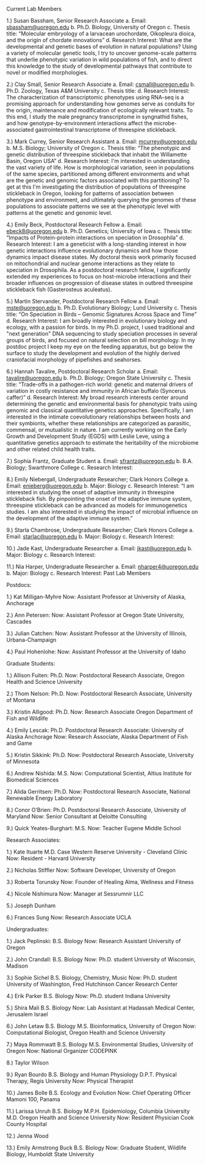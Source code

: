 Current Lab Members

1.)	Susan Bassham,  Senior Research Associate
a.	Email: sbassham@uoregon.edu
b.	Ph.D. Biology, University of Oregon
c.	Thesis title: “Molecular embryology of a larvacean urochordate, Oikopleura dioica, and the origin of chordate innovations”
d.	Research Interest: What are the developmental and genetic bases of evolution in natural populations? Using a variety of molecular genetic tools, I try to uncover genome-scale patterns that underlie phenotypic variation in wild populations of fish, and to direct this knowledge to the study of developmental pathways that contribute to novel or modified morphologies.

2.)	Clay Small, Senior Research Associate
a.	Email: csmall@uoregon.edu
b.	Ph.D. Zoology, Texas A&M University
c.	Thesis title:
d.	Research Interest: The characterization of transcriptomic phenotypes using RNA-seq is a promising approach for understanding how genomes serve as conduits for the origin, maintenance and modification of ecologically relevant traits. To this end, I study the male pregnancy transcriptome in syngnathid fishes, and how genotype-by-environment interactions affect the microbe-associated gastrointestinal transcriptome of threespine stickleback.

3.)	Mark Currey, Senior Research Assistant
a.	Email: mcurrey@uoregon.edu
b.	M.S. Biology; University of Oregon
c.	Thesis title: “The phenotypic and genetic distribution of threespine stickleback that inhabit the Willamette Basin, Oregon USA”
d.	Research Interest: I'm interested in understanding the vast variety of life. How is morphological variation, seen in populations of the same species, partitioned among different environments and what are the genetic and genomic factors associated with this partitioning? To get at this I'm investigating the distribution of populations of threespine stickleback in Oregon, looking for patterns of association between phenotype and environment, and ultimately querying the genomes of these populations to associate patterns we see at the phenotypic level with patterns at the genetic and genomic level.

4.)	Emily Beck, Postdoctoral Research Fellow
a.	Email: ebeck8@uoregon.edu
b.	Ph.D. Genetics; University of Iowa
c.	Thesis title: “Impacts of Protein-protein interactions on speciation in Drosophila”
d.	Research Interest: I am a geneticist with a long-standing interest in how genetic interactions influence evolutionary dynamics and how those dynamics impact disease states. My doctoral thesis work primarily focused on mitochondrial and nuclear genome interactions as they relate to speciation in Drosophila. As a postdoctoral research fellow, I significantly extended my experiences to focus on host-microbe interactions and their broader influences on progression of disease states in outbred threespine stickleback fish (Gasterosteus aculeatus).

5.)	Martin Stervander, Postdoctoral Research Fellow
a.	Email: mste@uoregon.edu
b.	Ph.D. Evolutionary Biology; Lund University
c.	Thesis title: “On Speciation in Birds – Genomic Signatures Across Space and Time”
d.	Research Interest: I am broadly interested in evolutionary biology and ecology, with a passion for birds. In my Ph.D. project, I used traditional and "next generation" DNA sequencing to study speciation processes in several groups of birds, and focused on natural selection on bill morphology. In my postdoc project I keep my eye on the feeding apparatus, but go below the surface to study the development and evolution of the highly derived craniofacial morphology of pipefishes and seahorses.

6.)	Hannah Tavalire, Postdoctoral Research Scholar
a.	Email: tavalire@uoregon.edu
b.	Ph.D. Biology; Oregon State University
c.	Thesis title: “Trade-offs in a pathogen-rich world: genetic and maternal drivers of variation in costly resistance and immunity in African buffalo (Syncerus caffer)”
d.	Research Interest: My broad research interests center around determining the genetic and environmental basis for phenotypic traits using genomic and classical quantitative genetics approaches. Specifically, I am interested in the intimate coevolutionary relationships between hosts and their symbionts, whether these relationships are categorized as parasitic, commensal, or mutualistic in nature. I am currently working on the Early Growth and Development Study (EGDS) with Leslie Leve, using a quantitative genetics approach to estimate the heritability of the microbiome and other related child health traits.

7.)	Sophia Frantz, Graduate Student
a.	Email: sfrantz@uoregon.edu
b.	B.A. Biology; Swarthmore College
c.	Research Interest:

8.)	Emily Niebergall, Undergraduate Researcher; Clark Honors College
a.	Email: enieberg@uoregon.edu
b.	Major: Biology
c.	Research Interest: “I am interested in studying the onset of adaptive immunity in threespine stickleback fish. By pinpointing the onset of the adaptive immune system, threespine stickleback can be advanced as models for immunogenetics studies. I am also interested in studying the impact of microbial influence on the development of the adaptive immune system.”

9.)	Starla Chambrose, Undergraduate Researcher; Clark Honors College
a.	Email: starlac@uoregon.edu
b.	Major: Biology
c.	Research Interest:

10.)	 Jade Kast, Undergraduate Researcher
a.	Email: jkast@uoregon.edu
b.	Major: Biology
c.	Research Interest:

11.)	 Nia Harper, Undergraduate Researcher
a.	Email: nharper4@uoregon.edu
b.	Major: Biology
c.	Research Interest:
Past Lab Members

Postdocs:

1.) Kat Milligan-Myhre
Now: Assistant Professor at University of Alaska, Anchorage

2.) Ann Petersen: 
Now: Assistant Professor at Oregon State University, Cascades

3.) Julian Catchen: 
Now: Assistant Professor at the University of Illinois, Urbana-Champaign

4.) Paul Hohenlohe: 
Now: Assistant Professor at the University of Idaho

Graduate Students:

1.) Allison Fuiten: Ph.D.
Now: Postdoctoral Research Associate, Oregon Health and Science University

2.) Thom Nelson: Ph.D.
Now: Postdoctoral Research Associate, University of Montana

3.) Kristin Alligood: Ph.D.
Now: Research Associate Oregon Department of Fish and Wildlife

4.) Emily Lescak: Ph.D.
Postdoctoral Research Associate: University of Alaska Anchorage
Now: Research Associate, Alaska Department of Fish and Game

5.) Kristin Sikkink: Ph.D.
Now: Postdoctoral Research Associate, University of Minnesota

6.) Andrew Nishida: M.S.
Now: Computational Scientist, Altius Institute for Biomedical Sciences

7.) Alida Gerritsen: Ph.D.
Now: Postdoctoral Research Associate, National Renewable Energy Laboratory

8.) Conor O’Brien: Ph.D.
Postdoctoral Research Associate, University of Maryland
Now: Senior Consultant at Deloitte Consulting

9.) Quick Yeates-Burghart: M.S.
Now: Teacher Eugene Middle School




Research Associates:

1.) Kate Ituarte
M.D. Case Western Reserve University - Cleveland Clinic
Now: Resident - Harvard University

2.) Nicholas Stiffler
Now: Software Developer, University of Oregon

3.) Roberta Torunsky
Now: Founder of Healing Alma, Wellness and Fitness

4.) Nicole Nishimura
Now: Manager at Sessrumnir LLC

5.) Joseph Dunham

6.) Frances Sung
Now: Research Associate UCLA

Undergraduates:

1.) Jack Peplinski: 
B.S. Biology
Now: Research Assistant University of Oregon

2.) John Crandall: 
B.S. Biology
Now: Ph.D. student University of Wisconsin, Madison

3.) Sophie Sichel
B.S. Biology, Chemistry, Music
Now: Ph.D. student University of Washington, Fred Hutchinson Cancer Research Center

4.) Erik Parker
B.S. Biology
Now: Ph.D. student Indiana University

5.) Shira Mali
B.S. Biology
Now: Lab Assistant at Hadassah Medical Center, Jerusalem Israel

6.) John Letaw
B.S. Biology
M.S. Bioinformatics, University of Oregon
Now: Computational Biologist, Oregon Health and Science University

7.) Maya Rommwatt
B.S. Biology
M.S. Environmental Studies, University of Oregon
Now: National Organizer CODEPINK

8.) Taylor Wilson

9.) Ryan Bourdo
B.S. Biology and Human Physiology
D.P.T. Physical Therapy, Regis University
Now: Physical Therapist 

10.) James Bolle
B.S. Ecology and Evolution
Now: Chief Operating Officer Mamoni 100, Panama

11.) Larissa Unruh
B.S. Biology
M.P.H. Epidemiology, Columbia University
M.D. Oregon Health and Science University
Now: Resident Physician Cook County Hospital

12.) Jenna Wood

13.) Emily Armstrong Buck
B.S. Biology
Now: Graduate Student, Wildlife Biology, Humboldt State University

